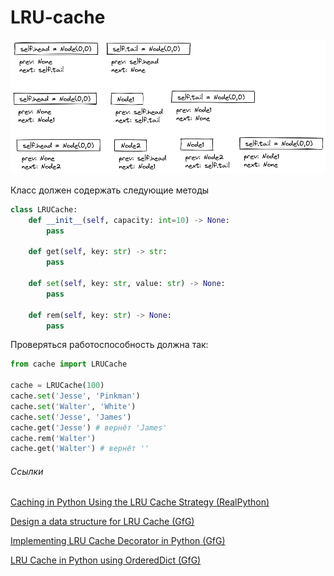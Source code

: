 # LRU-cache

![scheme](pic.png)

Класс должен содержать следующие методы

```python
class LRUCache:
    def __init__(self, capacity: int=10) -> None:
        pass

    def get(self, key: str) -> str:
        pass

    def set(self, key: str, value: str) -> None:
        pass

    def rem(self, key: str) -> None:
        pass
```

Проверяться работоспособность должна так:

```python
from cache import LRUCache

cache = LRUCache(100)
cache.set('Jesse', 'Pinkman')
cache.set('Walter', 'White')
cache.set('Jesse', 'James')
cache.get('Jesse') # вернёт 'James'
cache.rem('Walter')
cache.get('Walter') # вернёт ''
```

###### Ссылки

[Caching in Python Using the LRU Cache Strategy (RealPython)](https://realpython.com/lru-cache-python/)

[Design a data structure for LRU Cache (GfG)](https://www.geeksforgeeks.org/design-a-data-structure-for-lru-cache)

[Implementing LRU Cache Decorator in Python (GfG)](https://www.geeksforgeeks.org/implementing-lru-cache-decorator-in-python/)

[LRU Cache in Python using OrderedDict (GfG)](https://www.geeksforgeeks.org/lru-cache-in-python-using-ordereddict/)
